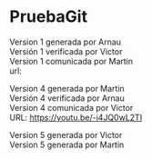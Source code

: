 ﻿# PruebaGit
Version 1 generada por Arnau    
Versión 1 verificada por Victor    
Version 1 comunicada por Martin    
url:

Version 4 generada por Martin       
Versión 4 verificada por Arnau      
Version 4 comunicada por Victor    
URL: https://youtu.be/-i4JQ0wL2TI

Version 5 generada por Victor  
Version 5 generada por Martin  


